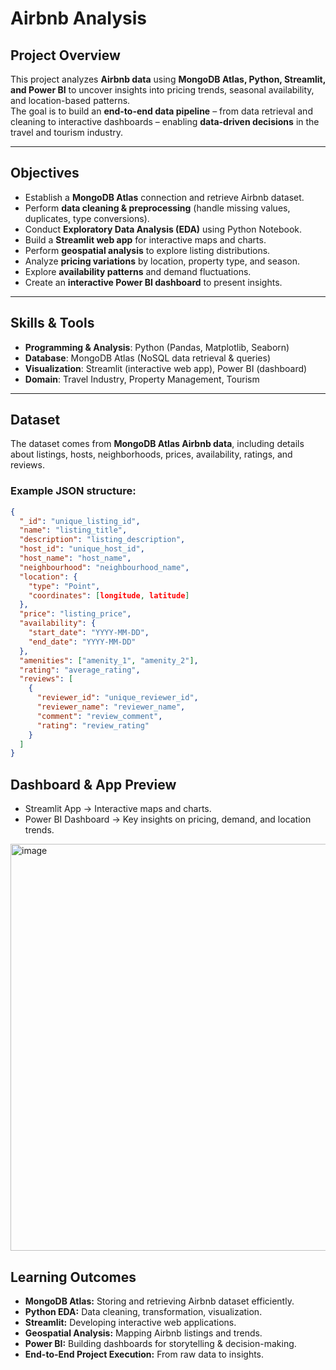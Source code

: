 #  Airbnb Analysis  

##  Project Overview  
This project analyzes **Airbnb data** using **MongoDB Atlas, Python, Streamlit, and Power BI** to uncover insights into pricing trends, seasonal availability, and location-based patterns.  
The goal is to build an **end-to-end data pipeline** – from data retrieval and cleaning to interactive dashboards – enabling **data-driven decisions** in the travel and tourism industry.  

---

## Objectives  
- Establish a **MongoDB Atlas** connection and retrieve Airbnb dataset.  
- Perform **data cleaning & preprocessing** (handle missing values, duplicates, type conversions).  
- Conduct **Exploratory Data Analysis (EDA)** using Python Notebook.  
- Build a **Streamlit web app** for interactive maps and charts.  
- Perform **geospatial analysis** to explore listing distributions.  
- Analyze **pricing variations** by location, property type, and season.  
- Explore **availability patterns** and demand fluctuations.  
- Create an **interactive Power BI dashboard** to present insights.  

---

##  Skills & Tools  
- **Programming & Analysis**: Python (Pandas, Matplotlib, Seaborn)  
- **Database**: MongoDB Atlas (NoSQL data retrieval & queries)  
- **Visualization**: Streamlit (interactive web app), Power BI (dashboard)  
- **Domain**: Travel Industry, Property Management, Tourism  

---

## Dataset  
The dataset comes from **MongoDB Atlas Airbnb data**, including details about listings, hosts, neighborhoods, prices, availability, ratings, and reviews.  

### Example JSON structure:  
```json
{
  "_id": "unique_listing_id",
  "name": "listing_title",
  "description": "listing_description",
  "host_id": "unique_host_id",
  "host_name": "host_name",
  "neighbourhood": "neighbourhood_name",
  "location": {
    "type": "Point",
    "coordinates": [longitude, latitude]
  },
  "price": "listing_price",
  "availability": {
    "start_date": "YYYY-MM-DD",
    "end_date": "YYYY-MM-DD"
  },
  "amenities": ["amenity_1", "amenity_2"],
  "rating": "average_rating",
  "reviews": [
    {
      "reviewer_id": "unique_reviewer_id",
      "reviewer_name": "reviewer_name",
      "comment": "review_comment",
      "rating": "review_rating"
    }
  ]
}
```

## Dashboard & App Preview
- Streamlit App → Interactive maps and charts.
- Power BI Dashboard → Key insights on pricing, demand, and location trends.

<img width="1159" height="651" alt="image" src="https://github.com/user-attachments/assets/c5255d14-b686-4504-9b2c-21bb250a2d9c" />

## Learning Outcomes
- **MongoDB Atlas:** Storing and retrieving Airbnb dataset efficiently.
- **Python EDA:** Data cleaning, transformation, visualization.
- **Streamlit:** Developing interactive web applications.
- **Geospatial Analysis:** Mapping Airbnb listings and trends.
- **Power BI:** Building dashboards for storytelling & decision-making.
- **End-to-End Project Execution:** From raw data to insights.
